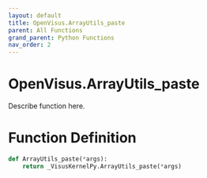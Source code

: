 ```yaml
---
layout: default
title: OpenVisus.ArrayUtils_paste
parent: All Functions
grand_parent: Python Functions
nav_order: 2
---
```


# OpenVisus.ArrayUtils_paste

Describe function here.

# Function Definition

```python
def ArrayUtils_paste(*args):
    return _VisusKernelPy.ArrayUtils_paste(*args)
```